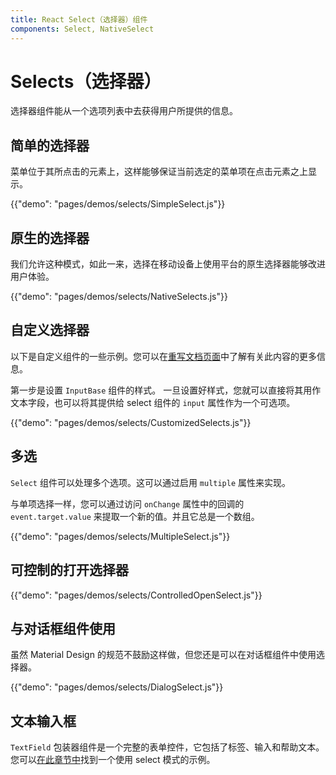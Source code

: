 ```yaml
---
title: React Select（选择器）组件
components: Select, NativeSelect
---
```


# Selects（选择器）

<p class="description">选择器组件能从一个选项列表中去获得用户所提供的信息。</p>

## 简单的选择器

菜单位于其所点击的元素上，这样能够保证当前选定的菜单项在点击元素之上显示。

{{"demo": "pages/demos/selects/SimpleSelect.js"}}

## 原生的选择器

我们允许这种模式，如此一来，选择在移动设备上使用平台的原生选择器能够改进用户体验。

{{"demo": "pages/demos/selects/NativeSelects.js"}}

## 自定义选择器

以下是自定义组件的一些示例。您可以在[重写文档页面](/customization/overrides/)中了解有关此内容的更多信息。

第一步是设置 `InputBase` 组件的样式。 一旦设置好样式，您就可以直接将其用作文本字段，也可以将其提供给 select 组件的 `input` 属性作为一个可选项。

{{"demo": "pages/demos/selects/CustomizedSelects.js"}}

## 多选

`Select` 组件可以处理多个选项。这可以通过启用 `multiple` 属性来实现。

与单项选择一样，您可以通过访问 `onChange` 属性中的回调的 ` event.target.value ` 来提取一个新的值。并且它总是一个数组。

{{"demo": "pages/demos/selects/MultipleSelect.js"}}

## 可控制的打开选择器

{{"demo": "pages/demos/selects/ControlledOpenSelect.js"}}

## 与对话框组件使用

虽然 Material Design 的规范不鼓励这样做，但您还是可以在对话框组件中使用选择器。

{{"demo": "pages/demos/selects/DialogSelect.js"}}

## 文本输入框

`TextField` 包装器组件是一个完整的表单控件，它包括了标签、输入和帮助文本。 您可以[在此章节中](/demos/text-fields/#textfield)找到一个使用 select 模式的示例。